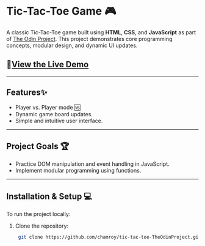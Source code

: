 # Tic-Tac-Toe Game 🎮

A classic Tic-Tac-Toe game built using **HTML**, **CSS**, and **JavaScript** as part of [The Odin Project](https://www.theodinproject.com/). This project demonstrates core programming concepts, modular design, and dynamic UI updates.

## 🚀[View the Live Demo]( https://chamroy.github.io/tic-tac-toe-TheOdinProject/)

---

## Features✨
- Player vs. Player mode 🆚
- Dynamic game board updates.
- Simple and intuitive user interface.

---

## Project Goals 🏆
- Practice DOM manipulation and event handling in JavaScript.
- Implement modular programming using functions.
  
---
## Installation & Setup 💻
To run the project locally:
1. Clone the repository:
   ``` bash
    git clone https://github.com/chamroy/tic-tac-toe-TheOdinProject.git
